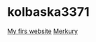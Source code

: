 # kolbaska3371
[My firs website](kolbaska3371.github.io/HeyU "Мой первый сайт")
[Merkury](kolbaska3371.github.io/ "Мой первый сайт")
